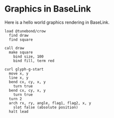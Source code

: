 # Graphics in BaseLink

Here is a hello world graphics rendering in BaseLink.

```
load @tunebond/crow
  find draw
  find square

call draw
  make square
    bind size, 100
    bind fill, term red
```

```
curl glyph-g-start
  move x, y
  line x, y
  bend cx, cy, x, y
    turn true
  bend cx, cy, x, y
    turn true
  turn 2
  arch rx, ry, angle, flag1, flag2, x, y
    slot false (absolute position)
  halt lead
```
